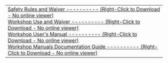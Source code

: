 <table>
  <tr>
    <td valign = "top">
<a href="https://github.com/JohnBinford/AppleWood-Pointe/blob/main/Documents/APAV100122ShopSafetyRules%26Waiver.pdf">
Safety Rules and Waiver ---------- (Right-Click to Download - No online viewer) </a>
</br>
<a href="https://github.com/JohnBinford/AppleWood-Pointe/blob/main/Documents/APAV100122WorkshopUseApp%26Waiver.pdf" download>
Workshop Use and Waiver ---------- (Right-Click to Download - No online viewer) </a>
</br>
<a href="https://github.com/JohnBinford/AppleWood-Pointe/blob/main/Documents/APAV100122WorkshopUsersManDft.pdf" download>
Workshop User's Manual ---------- (Right-Click to Download - No online viewer)</a>
</br>
<a href="https://github.com/JohnBinford/AppleWood-Pointe/blob/main/Documents/APAV100122WorkshopUsersManDocGuide.pdf" download>
Workshop Manuals Documentation Guide ---------- (Right-Click to Download - No online viewer)</a>
